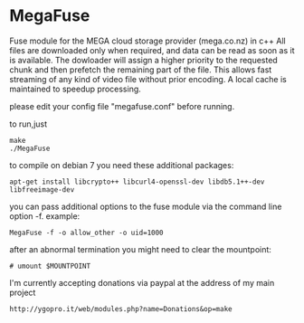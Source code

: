 MegaFuse
========

Fuse module for the MEGA cloud storage provider (mega.co.nz) in c++
All files are downloaded only when required, and data can be read as soon as it is available.
The dowloader will assign a higher priority to the requested chunk and then prefetch the remaining part of the file.
This allows fast streaming of any kind of video file without prior encoding.
A local cache is maintained to speedup processing.


please edit your config file "megafuse.conf" before running.

to run,just

	make
	./MegaFuse

to compile on debian 7 you need these additional packages:
	
	apt-get install libcrypto++ libcurl4-openssl-dev libdb5.1++-dev libfreeimage-dev 

you can pass additional options to the fuse module via the command line option -f. example:
	
	MegaFuse -f -o allow_other -o uid=1000

after an abnormal termination you might need to clear the mountpoint:

	# umount $MOUNTPOINT

I'm currently accepting donations via paypal at the address of my main project

	http://ygopro.it/web/modules.php?name=Donations&op=make
